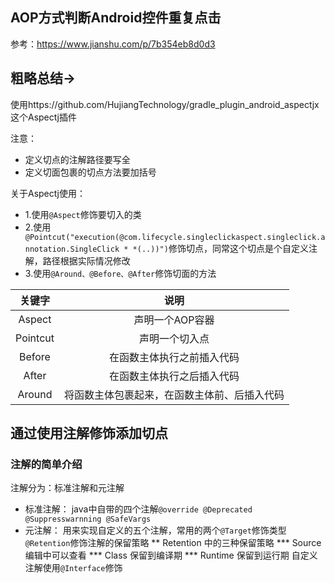 ## AOP方式判断Android控件重复点击

参考：https://www.jianshu.com/p/7b354eb8d0d3

## 粗略总结->

使用https://github.com/HujiangTechnology/gradle_plugin_android_aspectjx 这个Aspectj插件

注意：
* 定义切点的注解路径要写全
* 定义切面包裹的切点方法要加括号

关于Aspectj使用：
* 1.使用`@Aspect`修饰要切入的类
* 2.使用` @Pointcut("execution(@com.lifecycle.singleclickaspect.singleclick.annotation.SingleClick * *(..))")`修饰切点，同常这个切点是个自定义注解，路径根据实际情况修改
* 3.使用`@Around、@Before、@After`修饰切面的方法

关键字 | 说明
:-: | :-:
Aspect | 声明一个AOP容器
Pointcut | 声明一个切入点
Before | 在函数主体执行之前插入代码
After | 在函数主体执行之后插入代码
Around | 将函数主体包裹起来，在函数主体前、后插入代码

## 通过使用注解修饰添加切点

### 注解的简单介绍

注解分为：标准注解和元注解
* 标准注解： java中自带的四个注解`@override @Deprecated @Suppresswarnning @SafeVargs`
* 元注解： 用来实现自定义的五个注解，常用的两个`@Target`修饰类型 `@Retention`修饰注解的保留策略
** Retention 中的三种保留策略
*** Source 编辑中可以查看
*** Class 保留到编译期
*** Runtime 保留到运行期
自定义注解使用`@Interface`修饰
